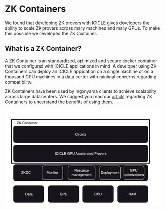 # ZK Containers

We found that developing ZK provers with ICICLE gives developers the ability to scale ZK provers across many machines and many GPUs. To make this possible we developed the ZK Container.

## What is a ZK Container?

A ZK Container is an standardized, optimized and secure docker container that we configured with ICICLE applications in mind. A developer using ZK Containers can deploy an ICICLE application on a single machine or on a thousand GPU machines in a data center with minimal concerns regarding compatibility.

ZK Containers have been used by Ingonyama clients to achieve scalability across large data centers.
We suggest you read our [article](https://medium.com/@ingonyama/product-announcement-zk-containers-0e2a1f2d0a2b) regarding ZK Containers to understand the benefits of using them.


![ZK Containers inside a ZK data center](../static/img/architecture-zkcontainer.png)
